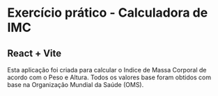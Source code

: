 # Exercício prático - Calculadora de IMC

## React + Vite

Esta aplicação foi criada para calcular o Indice de Massa Corporal de acordo com o Peso e Altura.
Todos os valores base foram obtidos com base na Organização Mundial da Saúde (OMS).